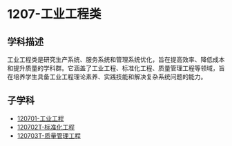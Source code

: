 # 1207-工业工程类

## 学科描述
工业工程类是研究生产系统、服务系统和管理系统优化，旨在提高效率、降低成本和提升质量的学科群。它涵盖了工业工程、标准化工程、质量管理工程等领域，旨在培养学生具备工业工程理论素养、实践技能和解决复杂系统问题的能力。

## 子学科

* [120701-工业工程](./120701-工业工程/120701-工业工程.md)
* [120702T-标准化工程](./120702T-标准化工程/120702T-标准化工程.md)
* [120703T-质量管理工程](./120703T-质量管理工程/120703T-质量管理工程.md)
